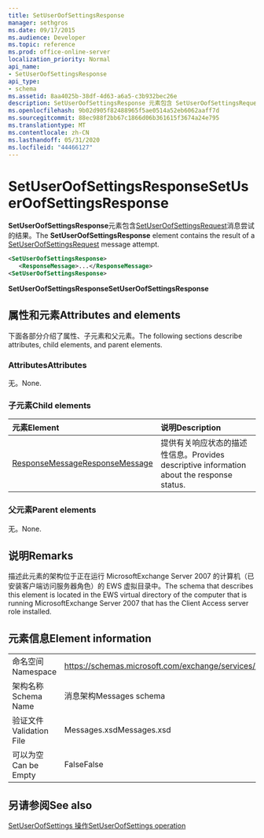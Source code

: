 ```yaml
---
title: SetUserOofSettingsResponse
manager: sethgros
ms.date: 09/17/2015
ms.audience: Developer
ms.topic: reference
ms.prod: office-online-server
localization_priority: Normal
api_name:
- SetUserOofSettingsResponse
api_type:
- schema
ms.assetid: 8aa4025b-38df-4d63-a6a5-c3b932bec26e
description: SetUserOofSettingsResponse 元素包含 SetUserOofSettingsRequest 消息尝试的结果。
ms.openlocfilehash: 9b02d905f82488965f5ae0514a52eb6062aaff7d
ms.sourcegitcommit: 88ec988f2bb67c1866d06b361615f3674a24e795
ms.translationtype: MT
ms.contentlocale: zh-CN
ms.lasthandoff: 05/31/2020
ms.locfileid: "44466127"
---
```

# <a name="setuseroofsettingsresponse"></a><span data-ttu-id="abfbd-103">SetUserOofSettingsResponse</span><span class="sxs-lookup"><span data-stu-id="abfbd-103">SetUserOofSettingsResponse</span></span>

<span data-ttu-id="abfbd-104">**SetUserOofSettingsResponse**元素包含[SetUserOofSettingsRequest](setuseroofsettingsrequest.md)消息尝试的结果。</span><span class="sxs-lookup"><span data-stu-id="abfbd-104">The **SetUserOofSettingsResponse** element contains the result of a [SetUserOofSettingsRequest](setuseroofsettingsrequest.md) message attempt.</span></span> 
  
```xml
<SetUserOofSettingsResponse>
   <ResponseMessage>...</ResponseMessage>
<SetUserOofSettingsResponse>
```

 <span data-ttu-id="abfbd-105">**SetUserOofSettingsResponse**</span><span class="sxs-lookup"><span data-stu-id="abfbd-105">**SetUserOofSettingsResponse**</span></span>
## <a name="attributes-and-elements"></a><span data-ttu-id="abfbd-106">属性和元素</span><span class="sxs-lookup"><span data-stu-id="abfbd-106">Attributes and elements</span></span>

<span data-ttu-id="abfbd-107">下面各部分介绍了属性、子元素和父元素。</span><span class="sxs-lookup"><span data-stu-id="abfbd-107">The following sections describe attributes, child elements, and parent elements.</span></span>
  
### <a name="attributes"></a><span data-ttu-id="abfbd-108">Attributes</span><span class="sxs-lookup"><span data-stu-id="abfbd-108">Attributes</span></span>

<span data-ttu-id="abfbd-109">无。</span><span class="sxs-lookup"><span data-stu-id="abfbd-109">None.</span></span>
  
### <a name="child-elements"></a><span data-ttu-id="abfbd-110">子元素</span><span class="sxs-lookup"><span data-stu-id="abfbd-110">Child elements</span></span>

|<span data-ttu-id="abfbd-111">**元素**</span><span class="sxs-lookup"><span data-stu-id="abfbd-111">**Element**</span></span>|<span data-ttu-id="abfbd-112">**说明**</span><span class="sxs-lookup"><span data-stu-id="abfbd-112">**Description**</span></span>|
|:-----|:-----|
|[<span data-ttu-id="abfbd-113">ResponseMessage</span><span class="sxs-lookup"><span data-stu-id="abfbd-113">ResponseMessage</span></span>](responsemessage.md) <br/> |<span data-ttu-id="abfbd-114">提供有关响应状态的描述性信息。</span><span class="sxs-lookup"><span data-stu-id="abfbd-114">Provides descriptive information about the response status.</span></span>  <br/> |
   
### <a name="parent-elements"></a><span data-ttu-id="abfbd-115">父元素</span><span class="sxs-lookup"><span data-stu-id="abfbd-115">Parent elements</span></span>

<span data-ttu-id="abfbd-116">无。</span><span class="sxs-lookup"><span data-stu-id="abfbd-116">None.</span></span>
  
## <a name="remarks"></a><span data-ttu-id="abfbd-117">说明</span><span class="sxs-lookup"><span data-stu-id="abfbd-117">Remarks</span></span>

<span data-ttu-id="abfbd-118">描述此元素的架构位于正在运行 MicrosoftExchange Server 2007 的计算机（已安装客户端访问服务器角色）的 EWS 虚拟目录中。</span><span class="sxs-lookup"><span data-stu-id="abfbd-118">The schema that describes this element is located in the EWS virtual directory of the computer that is running MicrosoftExchange Server 2007 that has the Client Access server role installed.</span></span>
  
## <a name="element-information"></a><span data-ttu-id="abfbd-119">元素信息</span><span class="sxs-lookup"><span data-stu-id="abfbd-119">Element information</span></span>

|||
|:-----|:-----|
|<span data-ttu-id="abfbd-120">命名空间</span><span class="sxs-lookup"><span data-stu-id="abfbd-120">Namespace</span></span>  <br/> |https://schemas.microsoft.com/exchange/services/2006/messages  <br/> |
|<span data-ttu-id="abfbd-121">架构名称</span><span class="sxs-lookup"><span data-stu-id="abfbd-121">Schema Name</span></span>  <br/> |<span data-ttu-id="abfbd-122">消息架构</span><span class="sxs-lookup"><span data-stu-id="abfbd-122">Messages schema</span></span>  <br/> |
|<span data-ttu-id="abfbd-123">验证文件</span><span class="sxs-lookup"><span data-stu-id="abfbd-123">Validation File</span></span>  <br/> |<span data-ttu-id="abfbd-124">Messages.xsd</span><span class="sxs-lookup"><span data-stu-id="abfbd-124">Messages.xsd</span></span>  <br/> |
|<span data-ttu-id="abfbd-125">可以为空</span><span class="sxs-lookup"><span data-stu-id="abfbd-125">Can be Empty</span></span>  <br/> |<span data-ttu-id="abfbd-126">False</span><span class="sxs-lookup"><span data-stu-id="abfbd-126">False</span></span>  <br/> |
   
## <a name="see-also"></a><span data-ttu-id="abfbd-127">另请参阅</span><span class="sxs-lookup"><span data-stu-id="abfbd-127">See also</span></span>



[<span data-ttu-id="abfbd-128">SetUserOofSettings 操作</span><span class="sxs-lookup"><span data-stu-id="abfbd-128">SetUserOofSettings operation</span></span>](setuseroofsettings-operation.md)

